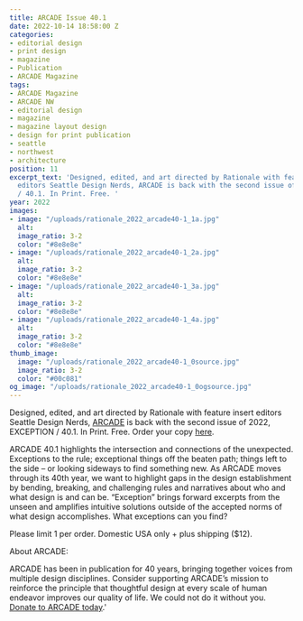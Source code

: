 ```yaml
---
title: ARCADE Issue 40.1
date: 2022-10-14 18:58:00 Z
categories:
- editorial design
- print design
- magazine
- Publication
- ARCADE Magazine
tags:
- ARCADE Magazine
- ARCADE NW
- editorial design
- magazine
- magazine layout design
- design for print publication
- seattle
- northwest
- architecture
position: 11
excerpt_text: 'Designed, edited, and art directed by Rationale with feature insert
  editors Seattle Design Nerds, ARCADE is back with the second issue of 2022, EXCEPTION
  / 40.1. In Print. Free. '
year: 2022
images:
- image: "/uploads/rationale_2022_arcade40-1_1a.jpg"
  alt: 
  image_ratio: 3-2
  color: "#8e8e8e"
- image: "/uploads/rationale_2022_arcade40-1_2a.jpg"
  alt: 
  image_ratio: 3-2
  color: "#8e8e8e"
- image: "/uploads/rationale_2022_arcade40-1_3a.jpg"
  alt: 
  image_ratio: 3-2
  color: "#8e8e8e"
- image: "/uploads/rationale_2022_arcade40-1_4a.jpg"
  alt: 
  image_ratio: 3-2
  color: "#8e8e8e"
thumb_image:
  image: "/uploads/rationale_2022_arcade40-1_0source.jpg"
  image_ratio: 3-2
  color: "#00c081"
og_image: "/uploads/rationale_2022_arcade40-1_0ogsource.jpg"
---
```


Designed, edited, and art directed by Rationale with feature insert editors Seattle Design Nerds, [ARCADE](https://arcadenw.org/) is back with the second issue of 2022, EXCEPTION / 40.1. In Print. Free. 
Order your copy [here](https://rationale-design.com/shop/arcade-40-dot-1/).

ARCADE 40.1 highlights the intersection and connections of the unexpected. Exceptions to the rule; exceptional things off the beaten path; things left to the side – or looking sideways to find something new. As ARCADE moves through its 40th year, we want to highlight gaps in the design establishment by bending, breaking, and challenging rules and narratives about who and what design is and can be. “Exception” brings forward excerpts from the unseen and amplifies intuitive solutions outside of the accepted norms of what design accomplishes. What exceptions can you find?

Please limit 1 per order. Domestic USA only + plus shipping ($12).

About ARCADE:

ARCADE has been in publication for 40 years, bringing together voices from multiple design disciplines. Consider supporting ARCADE’s mission to reinforce the principle that thoughtful design at every scale of human endeavor improves our quality of life. We could not do it without you. [Donate to ARCADE today](https://arcadenw.org/donate).'
